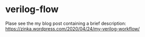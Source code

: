 # verilog-flow
Plase see the my blog post containing a brief description:
https://zinka.wordpress.com/2020/04/24/my-verilog-workflow/
